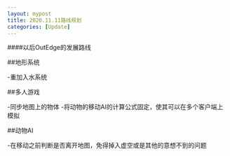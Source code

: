 ```yaml
---
layout: mypost
title: 2020.11.11路线规划
categories: [Update]
---
```


####以后OutEdge的发展路线

##地形系统

-重加入水系统

##多人游戏

-同步地图上的物体
-将动物的移动AI的计算公式固定，使其可以在多个客户端上模拟

##动物AI

-在移动之前判断是否离开地图，免得掉入虚空或是其他的意想不到的问题
